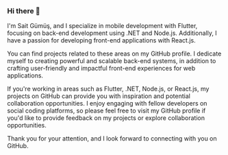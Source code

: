 ### Hi there 👋

I'm Sait Gümüş, and I specialize in mobile development with Flutter, focusing on back-end development using .NET and Node.js. Additionally, I have a passion for developing front-end applications with React.js.

You can find projects related to these areas on my GitHub profile. I dedicate myself to creating powerful and scalable back-end systems, in addition to crafting user-friendly and impactful front-end experiences for web applications.

If you're working in areas such as Flutter, .NET, Node.js, or React.js, my projects on GitHub can provide you with inspiration and potential collaboration opportunities. I enjoy engaging with fellow developers on social coding platforms, so please feel free to visit my GitHub profile if you'd like to provide feedback on my projects or explore collaboration opportunities.

Thank you for your attention, and I look forward to connecting with you on GitHub.

<!--
**saitgumus/saitgumus** is a ✨ _special_ ✨ repository because its `README.md` (this file) appears on your GitHub profile.

Here are some ideas to get you started:

- 🔭 I’m currently working on ...
- 🌱 I’m currently learning ...
- 👯 I’m looking to collaborate on ...
- 🤔 I’m looking for help with ...
- 💬 Ask me about ...
- 📫 How to reach me: ...
- 😄 Pronouns: ...
- ⚡ Fun fact: ...
-->
